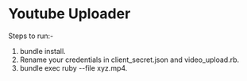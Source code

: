 # Youtube Uploader
Steps to run:- </br>
<ol>
<li>bundle install.</li>
<li>Rename your credentials in client_secret.json and video_upload.rb.</li>
<li>bundle exec ruby --file xyz.mp4.</li>
